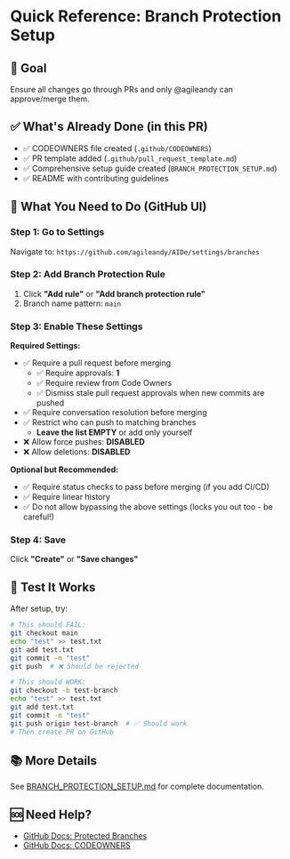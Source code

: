 # Quick Reference: Branch Protection Setup

## 🎯 Goal
Ensure all changes go through PRs and only @agileandy can approve/merge them.

## ✅ What's Already Done (in this PR)
- ✅ CODEOWNERS file created (`.github/CODEOWNERS`)
- ✅ PR template added (`.github/pull_request_template.md`)
- ✅ Comprehensive setup guide created (`BRANCH_PROTECTION_SETUP.md`)
- ✅ README with contributing guidelines

## 🔧 What You Need to Do (GitHub UI)

### Step 1: Go to Settings
Navigate to: `https://github.com/agileandy/AIDe/settings/branches`

### Step 2: Add Branch Protection Rule
1. Click **"Add rule"** or **"Add branch protection rule"**
2. Branch name pattern: `main`

### Step 3: Enable These Settings

**Required Settings:**
- ✅ Require a pull request before merging
  - ✅ Require approvals: **1**
  - ✅ Require review from Code Owners
  - ✅ Dismiss stale pull request approvals when new commits are pushed
- ✅ Require conversation resolution before merging
- ✅ Restrict who can push to matching branches
  - **Leave the list EMPTY** or add only yourself
- ❌ Allow force pushes: **DISABLED**
- ❌ Allow deletions: **DISABLED**

**Optional but Recommended:**
- ✅ Require status checks to pass before merging (if you add CI/CD)
- ✅ Require linear history
- ✅ Do not allow bypassing the above settings (locks you out too - be careful!)

### Step 4: Save
Click **"Create"** or **"Save changes"**

## 🧪 Test It Works

After setup, try:
```bash
# This should FAIL:
git checkout main
echo "test" >> test.txt
git add test.txt
git commit -m "test"
git push  # ❌ Should be rejected

# This should WORK:
git checkout -b test-branch
echo "test" >> test.txt
git add test.txt
git commit -m "test"
git push origin test-branch  # ✅ Should work
# Then create PR on GitHub
```

## 📚 More Details
See [BRANCH_PROTECTION_SETUP.md](BRANCH_PROTECTION_SETUP.md) for complete documentation.

## 🆘 Need Help?
- [GitHub Docs: Protected Branches](https://docs.github.com/en/repositories/configuring-branches-and-merges-in-your-repository/managing-protected-branches/about-protected-branches)
- [GitHub Docs: CODEOWNERS](https://docs.github.com/en/repositories/managing-your-repositorys-settings-and-features/customizing-your-repository/about-code-owners)
